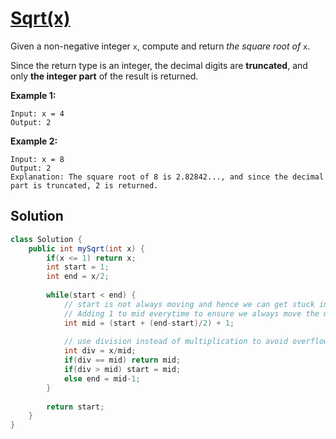 # [Sqrt(x)](https://leetcode.com/problems/sqrtx/)

Given a non-negative integer `x`, compute and return *the square root of* `x`.

Since the return type is an integer, the decimal digits are **truncated**, and only **the integer part** of the result is returned.

 

**Example 1:**

```
Input: x = 4
Output: 2
```

**Example 2:**

```
Input: x = 8
Output: 2
Explanation: The square root of 8 is 2.82842..., and since the decimal part is truncated, 2 is returned.
```

## Solution 

```java
class Solution {
    public int mySqrt(int x) {
        if(x <= 1) return x;
        int start = 1;
        int end = x/2;
        
        while(start < end) {
            // start is not always moving and hence we can get stuck in infinite loop with mid calculation
            // Adding 1 to mid everytime to ensure we always move the mid
            int mid = (start + (end-start)/2) + 1;
            
            // use division instead of multiplication to avoid overflow
            int div = x/mid;
            if(div == mid) return mid;
            if(div > mid) start = mid;
            else end = mid-1;
        }
        
        return start;
    }
}
```

